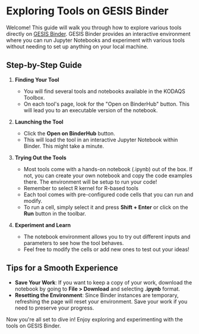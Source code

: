 # Exploring Tools on GESIS Binder

Welcome! This guide will walk you through how to explore various tools directly on [GESIS Binder](https://notebooks.gesis.org/binder/). GESIS Binder provides an interactive environment where you can run Jupyter Notebooks and experiment with various tools without needing to set up anything on your local machine.

## Step-by-Step Guide

1. **Finding Your Tool**
    - You will find several tools and notebooks available in the KODAQS Toolbox.
    - On each tool's page, look for the "Open on BinderHub" button. This will lead you to an executable version of the notebook.

2. **Launching the Tool**
    - Click the **Open on BinderHub** button.
    - This will load the tool in an interactive Jupyter Notebook within Binder. This might take a minute.

3. **Trying Out the Tools**
    - Most tools come with a hands-on notebook (.ipynb) out of the box. If not, you can create your own notebook and copy the code examples there. The environment will be setup to run your code!
    - Remember to select R kernel for R-based tools
    - Each tool comes with pre-configured code cells that you can run and modify.
    - To run a cell, simply select it and press **Shift + Enter** or click on the **Run** button in the toolbar.

4. **Experiment and Learn**
    - The notebook environment allows you to try out different inputs and parameters to see how the tool behaves.
    - Feel free to modify the cells or add new ones to test out your ideas!

## Tips for a Smooth Experience

- **Save Your Work**: If you want to keep a copy of your work, download the notebook by going to **File > Download** and selecting **.ipynb** format.
- **Resetting the Environment**: Since Binder instances are temporary, refreshing the page will reset your environment. Save your work if you need to preserve your progress.

Now you're all set to dive in! Enjoy exploring and experimenting with the tools on GESIS Binder.
